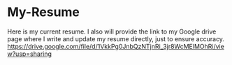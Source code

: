 # My-Resume

Here is my current resume. I also will provide the link to my Google drive page where I write and update my resume directly, just to ensure accuracy. 
https://drive.google.com/file/d/1VkkPg0JnbQzNTjnRi_3jr8WcMElMOhRi/view?usp=sharing
